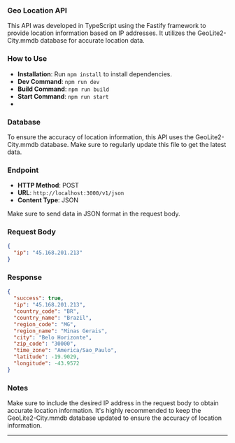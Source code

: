 ### Geo Location API

This API was developed in TypeScript using the Fastify framework to provide location information based on IP addresses. It utilizes the GeoLite2-City.mmdb database for accurate location data.

### How to Use

- **Installation**: Run `npm install` to install dependencies.
- **Dev Command**: `npm run dev`
- **Build Command**: `npm run build`
- **Start Command**: `npm run start`
- 
### Database

To ensure the accuracy of location information, this API uses the GeoLite2-City.mmdb database. Make sure to regularly update this file to get the latest data.

### Endpoint

- **HTTP Method**: POST
- **URL**: `http://localhost:3000/v1/json`
- **Content Type**: JSON

Make sure to send data in JSON format in the request body.

### Request Body

```json
{
  "ip": "45.168.201.213"
}
```

### Response

```json
{
  "success": true,
  "ip": "45.168.201.213",
  "country_code": "BR",
  "country_name": "Brazil",
  "region_code": "MG",
  "region_name": "Minas Gerais",
  "city": "Belo Horizonte",
  "zip_code": "30000",
  "time_zone": "America/Sao_Paulo",
  "latitude": -19.9029,
  "longitude": -43.9572
}
```

### Notes

Make sure to include the desired IP address in the request body to obtain accurate location information. It's highly recommended to keep the GeoLite2-City.mmdb database updated to ensure the accuracy of location information.

---
